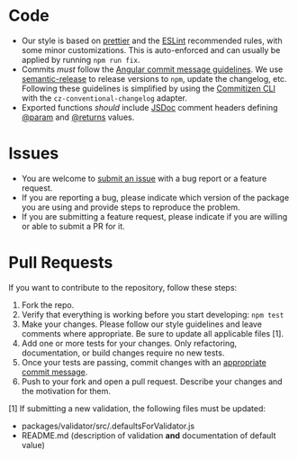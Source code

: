 # Code
* Our style is based on [prettier](https://prettier.io/) and the [ESLint](https://eslint.org/) recommended rules, with some minor customizations. This is auto-enforced and can usually be applied by running `npm run fix`.
* Commits _must_ follow the [Angular commit message guidelines](https://github.com/angular/angular/blob/master/CONTRIBUTING.md#-commit-message-guidelines). We use [semantic-release](https://github.com/semantic-release/semantic-release) to release versions to `npm`, update the changelog, etc. Following these guidelines is simplified by using the [Commitizen CLI](https://github.com/commitizen/cz-cli) with the `cz-conventional-changelog` adapter.
* Exported functions _should_ include [JSDoc](https://jsdoc.app) comment headers defining [@param](https://jsdoc.app/tags-param.html) and [@returns](https://jsdoc.app/tags-returns.html) values.

# Issues
* You are welcome to [submit an issue](https://github.com/IBM/openapi-validator/issues) with a bug report or a feature request.
* If you are reporting a bug, please indicate which version of the package you are using and provide steps to reproduce the problem.
* If you are submitting a feature request, please indicate if you are willing or able to submit a PR for it.

# Pull Requests
If you want to contribute to the repository, follow these steps:
1. Fork the repo.
2. Verify that everything is working before you start developing: `npm test`
3. Make your changes. Please follow our style guidelines and leave comments where appropriate. Be sure to update all applicable files [1].
4. Add one or more tests for your changes. Only refactoring, documentation, or build changes require no new tests.
5. Once your tests are passing, commit changes with an [appropriate commit message](https://github.com/angular/angular/blob/master/CONTRIBUTING.md#-commit-message-guidelines).
6. Push to your fork and open a pull request. Describe your changes and the motivation for them.

[1] If submitting a new validation, the following files must be updated:
- packages/validator/src/.defaultsForValidator.js
- README.md (description of validation **and** documentation of default value)
